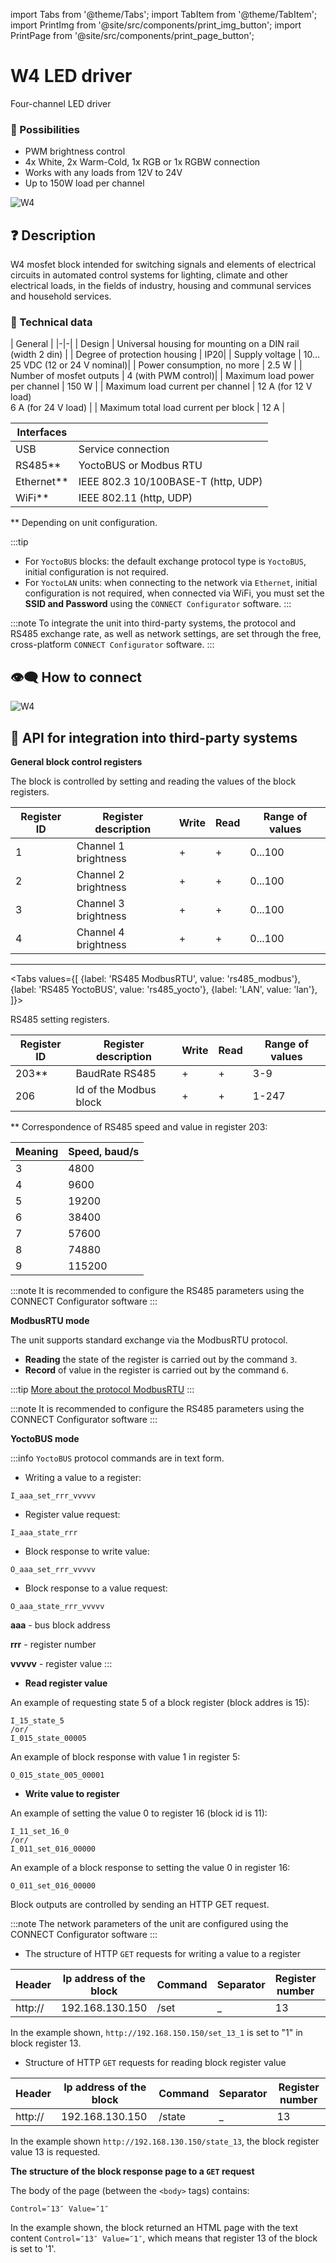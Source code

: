 import Tabs from '@theme/Tabs';
import TabItem from '@theme/TabItem';
import PrintImg from '@site/src/components/print_img_button';
import PrintPage from '@site/src/components/print_page_button';

# W4 LED driver

Four-channel LED driver

<PrintPage> </PrintPage>

### 💎 Possibilities
- PWM brightness control
- 4x White, 2x Warm-Cold, 1x RGB or 1x RGBW connection
- Works with any loads from 12V to 24V
- Up to 150W load per channel

![W4](/img/blocks_photo/W4_L.jpg)

## ❓ Description
W4 mosfet block intended for switching signals and elements of electrical circuits in automated control systems for lighting, climate and other electrical loads, in the fields of industry, housing and communal services and household services.

### 🔧 Technical data

| General |
|-|-|
| Design | Universal housing for mounting on a DIN rail (width 2 din) |
| Degree of protection housing | IP20|
| Supply voltage | 10…25 VDC (12 or 24 V nominal)|
| Power consumption, no more | 2.5 W |
| Number of mosfet outputs | 4 (with PWM control)|
| Maximum load power per channel | 150 W |
| Maximum load current per channel | 12 A (for 12 V load) <br/> 6 A (for 24 V load) |
| Maximum total load current per block | 12 A |

| Interfaces | |
|-|-|
|USB | Service connection|
|RS485** | YoctoBUS or Modbus RTU |
|Ethernet**| IEEE 802.3 10/100BASE-T (http, UDP)|
|WiFi**| IEEE 802.11 (http, UDP) |
** Depending on unit configuration.

:::tip
- For `YoctoBUS` blocks: the default exchange protocol type is `YoctoBUS`, initial configuration is not required.
- For `YoctoLAN` units: when connecting to the network via `Ethernet`, initial configuration is not required, when connected via WiFi, you must set the **SSID and Password** using the `CONNECT Configurator` software.
:::

:::note
To integrate the unit into third-party systems, the protocol and RS485 exchange rate, as well as network settings, are set through the free, cross-platform `CONNECT Configurator` software.
:::

## 👁‍🗨 How to connect

![W4](/img/blocks_schemes/W4_1.png)

<PrintImg path="/img/blocks_schemes/W4_1.png" > </PrintImg>

## 🔌 API for integration into third-party systems

**General block control registers**

The block is controlled by setting and reading the values of the block registers.

| Register ID | Register description | Write | Read | Range of values |
|-|-|-|-|-|
| 1 | Channel 1 brightness | + | + | 0...100 |
| 2 | Channel 2 brightness | + | + | 0...100 |
| 3 | Channel 3 brightness | + | + | 0...100 |
| 4 | Channel 4 brightness | + | + | 0...100 |

---

<Tabs
  values={[
    {label: 'RS485 ModbusRTU', value: 'rs485_modbus'},
    {label: 'RS485 YoctoBUS', value: 'rs485_yocto'},
    {label: 'LAN', value: 'lan'},
  ]}>

<TabItem value="rs485_modbus">

RS485 setting registers.

| Register ID | Register description | Write | Read | Range of values |
|-|-|-|-|-|
| 203** | BaudRate RS485 | + | + | 3-9 |
| 206 | Id of the Modbus block | + | + | 1-247 |

** Correspondence of RS485 speed and value in register 203:

| Meaning | Speed, baud/s |
|-|-|
|3| 4800|
|4| 9600|
|5| 19200|
|6| 38400|
|7| 57600|
|8| 74880|
|9| 115200|

:::note
It is recommended to configure the RS485 parameters using the CONNECT Configurator software
:::

**ModbusRTU mode**

The unit supports standard exchange via the ModbusRTU protocol.

- **Reading** the state of the register is carried out by the command `3`.
- **Record** of value in the register is carried out by the command `6`.

:::tip
[More about the protocol ModbusRTU](https://wikipedia.org/wiki/Modbus)
:::

</TabItem>

<TabItem value="rs485_yocto">

:::note
It is recommended to configure the RS485 parameters using the CONNECT Configurator software
:::

**YoctoBUS mode**

:::info
`YoctoBUS` protocol commands are in text form.

- Writing a value to a register:
```
I_aaa_set_rrr_vvvvv
``` 
- Register value request:
```
I_aaa_state_rrr
```
- Block response to write value:
```
O_aaa_set_rrr_vvvvv
```
- Block response to a value request:
```
O_aaa_state_rrr_vvvvv
``` 

**aaa** - bus block address

**rrr** - register number

**vvvvv** - register value
:::

- **Read register value**

An example of requesting state 5 of a block register (block addres is 15):

```
I_15_state_5
/or/
I_015_state_00005
```

An example of block response with value 1 in register 5:
```
O_015_state_005_00001
```

- **Write value to register**

An example of setting the value 0 to register 16 (block id is 11):
```
I_11_set_16_0
/or/
I_011_set_016_00000
```

An example of a block response to setting the value 0 in register 16:
```
O_011_set_016_00000
```


</TabItem>
  
<TabItem value="lan">
    
Block outputs are controlled by sending an HTTP GET request.

:::note
The network parameters of the unit are configured using the CONNECT Configurator software
:::

- The structure of HTTP `GET` requests for writing a value to a register

|Header |Ip address of the block| Command | Separator |Register number | Separator | Value|
|-|-|-|-|-|-|-|
|http:// |192.168.130.150| /set| _ |13| _| 1|
In the example shown, `http://192.168.150.150/set_13_1` is set to "1" in block register 13.

- Structure of HTTP `GET` requests for reading block register value

|Header |Ip address of the block| Command | Separator |Register number |
|-|-|-|-|-|
|http:// |192.168.130.150| /state |_ |13|
In the example shown `http://192.168.130.150/state_13`, the block register value 13 is requested.

**The structure of the block response page to a `GET` request**

The body of the page (between the `<body>` tags) contains:
```
Control=″13″ Value=″1″
```
In the example shown, the block returned an HTML page with the text content `Control=″13″ Value=″1″`, which means that register 13 of the block is set to '1'.

</TabItem>
</Tabs>

<PrintPage> </PrintPage>

